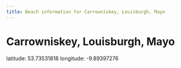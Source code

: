 ```yaml
---
title: Beach information for Carrowniskey, Louisburgh, Mayo
---
```

# Carrowniskey, Louisburgh, Mayo 

<div class="location-info">latitude: 53.73531818 longitude: -9.89397276</div>
<div id="met-eireann-warnings" onload="get_met_eireann_warnings(EI20)"></div>
<div></div>
